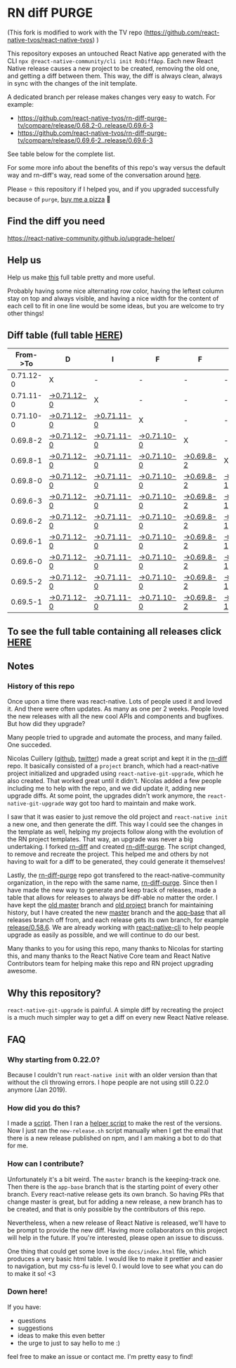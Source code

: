 # RN diff PURGE

(This fork is modified to work with the TV repo (https://github.com/react-native-tvos/react-native-tvos) )

This repository exposes an untouched React Native app generated with the CLI
`npx @react-native-community/cli init RnDiffApp`. Each new React Native release causes a new project to be created, removing the old one, and getting a diff between them. This way, the diff is always clean, always in sync with the changes of the init template.

A dedicated branch per release makes changes very easy
to watch. For example:

* https://github.com/react-native-tvos/rn-diff-purge-tv/compare/release/0.68.2-0..release/0.69.6-3
* https://github.com/react-native-tvos/rn-diff-purge-tv/compare/release/0.69.6-2..release/0.69.6-3

See table below for the complete list.

For some more info about the benefits of this repo's way versus the default way and rn-diff's way, read some of the conversation around [here](https://github.com/react-native-community/discussions-and-proposals/issues/68#issuecomment-452227478).

Please :star: this repository if I helped you, and if you upgraded successfully because of `purge`, [buy me a pizza](https://www.buymeacoffee.com/pvinis) :pizza:

## Find the diff you need
https://react-native-community.github.io/upgrade-helper/

## Help us
Help us make [this](https://react-native-tvos.github.io/rn-diff-purge-tv) full table pretty and more useful.

Probably having some nice alternating row color, having the leftest column stay on top and always visible, and having a nice width for the content of each cell to fit in one line would be some ideas, but you are welcome to try other things!

## Diff table (full table [HERE](https://react-native-tvos.github.io/rn-diff-purge-tv/))

| From->To  | D                                                                                                                 | I                                                                                                                 | F                                                                                                                | F                                                                                                              | S                                                                                                              |                                                                                                                | =                                                                                                              | =                                                                                                              |                                                                                                                | F                                                                                                              | U                                                                                                              | N   |
| --------- | ----------------------------------------------------------------------------------------------------------------- | ----------------------------------------------------------------------------------------------------------------- | ---------------------------------------------------------------------------------------------------------------- | -------------------------------------------------------------------------------------------------------------- | -------------------------------------------------------------------------------------------------------------- | -------------------------------------------------------------------------------------------------------------- | -------------------------------------------------------------------------------------------------------------- | -------------------------------------------------------------------------------------------------------------- | -------------------------------------------------------------------------------------------------------------- | -------------------------------------------------------------------------------------------------------------- | -------------------------------------------------------------------------------------------------------------- | --- |
| 0.71.12-0 | X                                                                                                                 | -                                                                                                                 | -                                                                                                                | -                                                                                                              | -                                                                                                              | -                                                                                                              | -                                                                                                              | -                                                                                                              | -                                                                                                              | -                                                                                                              | -                                                                                                              | -   |
| 0.71.11-0 | [->0.71.12-0](https://github.com/react-native-tvos/rn-diff-purge-tv/compare/release/0.71.11-0..release/0.71.12-0) | X                                                                                                                 | -                                                                                                                | -                                                                                                              | -                                                                                                              | -                                                                                                              | -                                                                                                              | -                                                                                                              | -                                                                                                              | -                                                                                                              | -                                                                                                              | -   |
| 0.71.10-0 | [->0.71.12-0](https://github.com/react-native-tvos/rn-diff-purge-tv/compare/release/0.71.10-0..release/0.71.12-0) | [->0.71.11-0](https://github.com/react-native-tvos/rn-diff-purge-tv/compare/release/0.71.10-0..release/0.71.11-0) | X                                                                                                                | -                                                                                                              | -                                                                                                              | -                                                                                                              | -                                                                                                              | -                                                                                                              | -                                                                                                              | -                                                                                                              | -                                                                                                              | -   |
| 0.69.8-2  | [->0.71.12-0](https://github.com/react-native-tvos/rn-diff-purge-tv/compare/release/0.69.8-2..release/0.71.12-0)  | [->0.71.11-0](https://github.com/react-native-tvos/rn-diff-purge-tv/compare/release/0.69.8-2..release/0.71.11-0)  | [->0.71.10-0](https://github.com/react-native-tvos/rn-diff-purge-tv/compare/release/0.69.8-2..release/0.71.10-0) | X                                                                                                              | -                                                                                                              | -                                                                                                              | -                                                                                                              | -                                                                                                              | -                                                                                                              | -                                                                                                              | -                                                                                                              | -   |
| 0.69.8-1  | [->0.71.12-0](https://github.com/react-native-tvos/rn-diff-purge-tv/compare/release/0.69.8-1..release/0.71.12-0)  | [->0.71.11-0](https://github.com/react-native-tvos/rn-diff-purge-tv/compare/release/0.69.8-1..release/0.71.11-0)  | [->0.71.10-0](https://github.com/react-native-tvos/rn-diff-purge-tv/compare/release/0.69.8-1..release/0.71.10-0) | [->0.69.8-2](https://github.com/react-native-tvos/rn-diff-purge-tv/compare/release/0.69.8-1..release/0.69.8-2) | X                                                                                                              | -                                                                                                              | -                                                                                                              | -                                                                                                              | -                                                                                                              | -                                                                                                              | -                                                                                                              | -   |
| 0.69.8-0  | [->0.71.12-0](https://github.com/react-native-tvos/rn-diff-purge-tv/compare/release/0.69.8-0..release/0.71.12-0)  | [->0.71.11-0](https://github.com/react-native-tvos/rn-diff-purge-tv/compare/release/0.69.8-0..release/0.71.11-0)  | [->0.71.10-0](https://github.com/react-native-tvos/rn-diff-purge-tv/compare/release/0.69.8-0..release/0.71.10-0) | [->0.69.8-2](https://github.com/react-native-tvos/rn-diff-purge-tv/compare/release/0.69.8-0..release/0.69.8-2) | [->0.69.8-1](https://github.com/react-native-tvos/rn-diff-purge-tv/compare/release/0.69.8-0..release/0.69.8-1) | X                                                                                                              | -                                                                                                              | -                                                                                                              | -                                                                                                              | -                                                                                                              | -                                                                                                              | -   |
| 0.69.6-3  | [->0.71.12-0](https://github.com/react-native-tvos/rn-diff-purge-tv/compare/release/0.69.6-3..release/0.71.12-0)  | [->0.71.11-0](https://github.com/react-native-tvos/rn-diff-purge-tv/compare/release/0.69.6-3..release/0.71.11-0)  | [->0.71.10-0](https://github.com/react-native-tvos/rn-diff-purge-tv/compare/release/0.69.6-3..release/0.71.10-0) | [->0.69.8-2](https://github.com/react-native-tvos/rn-diff-purge-tv/compare/release/0.69.6-3..release/0.69.8-2) | [->0.69.8-1](https://github.com/react-native-tvos/rn-diff-purge-tv/compare/release/0.69.6-3..release/0.69.8-1) | [->0.69.8-0](https://github.com/react-native-tvos/rn-diff-purge-tv/compare/release/0.69.6-3..release/0.69.8-0) | X                                                                                                              | -                                                                                                              | -                                                                                                              | -                                                                                                              | -                                                                                                              | -   |
| 0.69.6-2  | [->0.71.12-0](https://github.com/react-native-tvos/rn-diff-purge-tv/compare/release/0.69.6-2..release/0.71.12-0)  | [->0.71.11-0](https://github.com/react-native-tvos/rn-diff-purge-tv/compare/release/0.69.6-2..release/0.71.11-0)  | [->0.71.10-0](https://github.com/react-native-tvos/rn-diff-purge-tv/compare/release/0.69.6-2..release/0.71.10-0) | [->0.69.8-2](https://github.com/react-native-tvos/rn-diff-purge-tv/compare/release/0.69.6-2..release/0.69.8-2) | [->0.69.8-1](https://github.com/react-native-tvos/rn-diff-purge-tv/compare/release/0.69.6-2..release/0.69.8-1) | [->0.69.8-0](https://github.com/react-native-tvos/rn-diff-purge-tv/compare/release/0.69.6-2..release/0.69.8-0) | [->0.69.6-3](https://github.com/react-native-tvos/rn-diff-purge-tv/compare/release/0.69.6-2..release/0.69.6-3) | X                                                                                                              | -                                                                                                              | -                                                                                                              | -                                                                                                              | -   |
| 0.69.6-1  | [->0.71.12-0](https://github.com/react-native-tvos/rn-diff-purge-tv/compare/release/0.69.6-1..release/0.71.12-0)  | [->0.71.11-0](https://github.com/react-native-tvos/rn-diff-purge-tv/compare/release/0.69.6-1..release/0.71.11-0)  | [->0.71.10-0](https://github.com/react-native-tvos/rn-diff-purge-tv/compare/release/0.69.6-1..release/0.71.10-0) | [->0.69.8-2](https://github.com/react-native-tvos/rn-diff-purge-tv/compare/release/0.69.6-1..release/0.69.8-2) | [->0.69.8-1](https://github.com/react-native-tvos/rn-diff-purge-tv/compare/release/0.69.6-1..release/0.69.8-1) | [->0.69.8-0](https://github.com/react-native-tvos/rn-diff-purge-tv/compare/release/0.69.6-1..release/0.69.8-0) | [->0.69.6-3](https://github.com/react-native-tvos/rn-diff-purge-tv/compare/release/0.69.6-1..release/0.69.6-3) | [->0.69.6-2](https://github.com/react-native-tvos/rn-diff-purge-tv/compare/release/0.69.6-1..release/0.69.6-2) | X                                                                                                              | -                                                                                                              | -                                                                                                              | -   |
| 0.69.6-0  | [->0.71.12-0](https://github.com/react-native-tvos/rn-diff-purge-tv/compare/release/0.69.6-0..release/0.71.12-0)  | [->0.71.11-0](https://github.com/react-native-tvos/rn-diff-purge-tv/compare/release/0.69.6-0..release/0.71.11-0)  | [->0.71.10-0](https://github.com/react-native-tvos/rn-diff-purge-tv/compare/release/0.69.6-0..release/0.71.10-0) | [->0.69.8-2](https://github.com/react-native-tvos/rn-diff-purge-tv/compare/release/0.69.6-0..release/0.69.8-2) | [->0.69.8-1](https://github.com/react-native-tvos/rn-diff-purge-tv/compare/release/0.69.6-0..release/0.69.8-1) | [->0.69.8-0](https://github.com/react-native-tvos/rn-diff-purge-tv/compare/release/0.69.6-0..release/0.69.8-0) | [->0.69.6-3](https://github.com/react-native-tvos/rn-diff-purge-tv/compare/release/0.69.6-0..release/0.69.6-3) | [->0.69.6-2](https://github.com/react-native-tvos/rn-diff-purge-tv/compare/release/0.69.6-0..release/0.69.6-2) | [->0.69.6-1](https://github.com/react-native-tvos/rn-diff-purge-tv/compare/release/0.69.6-0..release/0.69.6-1) | X                                                                                                              | -                                                                                                              | -   |
| 0.69.5-2  | [->0.71.12-0](https://github.com/react-native-tvos/rn-diff-purge-tv/compare/release/0.69.5-2..release/0.71.12-0)  | [->0.71.11-0](https://github.com/react-native-tvos/rn-diff-purge-tv/compare/release/0.69.5-2..release/0.71.11-0)  | [->0.71.10-0](https://github.com/react-native-tvos/rn-diff-purge-tv/compare/release/0.69.5-2..release/0.71.10-0) | [->0.69.8-2](https://github.com/react-native-tvos/rn-diff-purge-tv/compare/release/0.69.5-2..release/0.69.8-2) | [->0.69.8-1](https://github.com/react-native-tvos/rn-diff-purge-tv/compare/release/0.69.5-2..release/0.69.8-1) | [->0.69.8-0](https://github.com/react-native-tvos/rn-diff-purge-tv/compare/release/0.69.5-2..release/0.69.8-0) | [->0.69.6-3](https://github.com/react-native-tvos/rn-diff-purge-tv/compare/release/0.69.5-2..release/0.69.6-3) | [->0.69.6-2](https://github.com/react-native-tvos/rn-diff-purge-tv/compare/release/0.69.5-2..release/0.69.6-2) | [->0.69.6-1](https://github.com/react-native-tvos/rn-diff-purge-tv/compare/release/0.69.5-2..release/0.69.6-1) | [->0.69.6-0](https://github.com/react-native-tvos/rn-diff-purge-tv/compare/release/0.69.5-2..release/0.69.6-0) | X                                                                                                              | -   |
| 0.69.5-1  | [->0.71.12-0](https://github.com/react-native-tvos/rn-diff-purge-tv/compare/release/0.69.5-1..release/0.71.12-0)  | [->0.71.11-0](https://github.com/react-native-tvos/rn-diff-purge-tv/compare/release/0.69.5-1..release/0.71.11-0)  | [->0.71.10-0](https://github.com/react-native-tvos/rn-diff-purge-tv/compare/release/0.69.5-1..release/0.71.10-0) | [->0.69.8-2](https://github.com/react-native-tvos/rn-diff-purge-tv/compare/release/0.69.5-1..release/0.69.8-2) | [->0.69.8-1](https://github.com/react-native-tvos/rn-diff-purge-tv/compare/release/0.69.5-1..release/0.69.8-1) | [->0.69.8-0](https://github.com/react-native-tvos/rn-diff-purge-tv/compare/release/0.69.5-1..release/0.69.8-0) | [->0.69.6-3](https://github.com/react-native-tvos/rn-diff-purge-tv/compare/release/0.69.5-1..release/0.69.6-3) | [->0.69.6-2](https://github.com/react-native-tvos/rn-diff-purge-tv/compare/release/0.69.5-1..release/0.69.6-2) | [->0.69.6-1](https://github.com/react-native-tvos/rn-diff-purge-tv/compare/release/0.69.5-1..release/0.69.6-1) | [->0.69.6-0](https://github.com/react-native-tvos/rn-diff-purge-tv/compare/release/0.69.5-1..release/0.69.6-0) | [->0.69.5-2](https://github.com/react-native-tvos/rn-diff-purge-tv/compare/release/0.69.5-1..release/0.69.5-2) | X   |

## To see the full table containing all releases click [HERE](https://react-native-community.github.io/rn-diff-purge/)

## Notes

### History of this repo

Once upon a time there was react-native. Lots of people used it and loved it. And there were often updates. As many as one per 2 weeks. People loved the new releases with all the new cool APIs and components and bugfixes. But how did they upgrade?

Many people tried to upgrade and automate the process, and many failed. One succeded.

Nicolas Cuillery ([github](https://github.com/ncuillery), [twitter](https://twitter.com/ncuillery)) made a great script and kept it in the [rn-diff](https://github.com/ncuillery/rn-diff) repo. It basically consisted of a `project` branch, which had a react-native project initialized and upgraded using `react-native-git-upgrade`, which he also created. That worked great until it didn't. Nicolas added a few people including me to help with the repo, and we did update it, adding new upgrade diffs. At some point, the upgrades didn't work anymore, the `react-native-git-upgrade` way got too hard to maintain and make work.

I saw that it was easier to just remove the old project and `react-native init` a new one, and then generate the diff. This way I could see the changes in the template as well, helping my projects follow along with the evolution of the RN project templates. That way, an upgrade was never a big undertaking. I forked [rn-diff](https://github.com/ncuillery/rn-diff) and created [rn-diff-purge](https://github.com/react-native-community/rn-diff-purge). The script changed, to remove and recreate the project. This helped me and others by not having to wait for a diff to be generated, they could generate it themselves!

Lastly, the [rn-diff-purge](https://github.com/react-native-community/rn-diff-purge) repo got transfered to the react-native-community organization, in the repo with the same name, [rn-diff-purge](https://github.com/react-native-community/rn-diff-purge). Since then I have made the new way to generate and keep track of releases, made a table that allows for releases to always be diff-able no matter the order. I have kept the [old master](https://github.com/react-native-community/rn-diff-purge/tree/old/master) branch and [old project](https://github.com/react-native-community/rn-diff-purge/tree/old/project) branch for maintaining history, but I have created the new [master](https://github.com/react-native-community/rn-diff-purge/tree/master) branch and the [app-base](https://github.com/react-native-community/rn-diff-purge/tree/app-base) that all releases branch off from, and each release gets its own branch, for example [release/0.58.6](https://github.com/react-native-community/rn-diff-purge/tree/release/0.58.6). We are already working with [react-native-cli](https://github.com/react-native-community/react-native-cli) to help people upgrade as easily as possible, and we will continue to do our best.

Many thanks to you for using this repo, many thanks to Nicolas for starting this, and many thanks to the React Native Core team and React Native Contributors team for helping make this repo and RN project upgrading awesome.

## Why this repository?
`react-native-git-upgrade` is painful. A simple diff by recreating the project is a much much simpler way to get a diff on every new React Native release.

## FAQ

### Why starting from 0.22.0?

Because I couldn't run `react-native init` with an older version than that without the cli throwing errors. I hope people are not using still 0.22.0 anymore (Jan 2019).

### How did you do this?

I made a [script](https://github.com/react-native-community/rn-diff-purge/blob/master/new-release.sh). Then I ran a [helper script](https://github.com/react-native-community/rn-diff-purge/blob/master/new-release.sh) to make the rest of the versions.
Now I just ran the `new-release.sh` script manually when I get the email that there is a new release published on npm, and I am making a bot to do that for me.

### How can I contribute?

Unfortunately it's a bit weird. The `master` branch is the keeping-track one. Then there is the `app-base` branch that is the starting point of every other branch. Every react-native release gets its own branch. So having PRs that change master is great, but for adding a new release, a new branch has to be created, and that is only possible by the contributors of this repo.

Nevertheless, when a new release of React Native is released, we'll have to be prompt to provide
the new diff. Having more collaborators on this project will help in the future. If you're interested, please open an issue to discuss.

One thing that could get some love is the `docs/index.html` file, which produces a very basic html table. I would like to make it prettier and easier to navigation, but my css-fu is level 0. I would love to see what you can do to make it so! <3

### Down here!

If you have:
- questions
- suggestions
- ideas to make this even better
- the urge to just to say hello to me :)

feel free to make an issue or contact me. I'm pretty easy to find!
